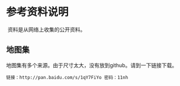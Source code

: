 # 参考资料说明

​	资料是从网络上收集的公开资料。

## 地图集

​	地图集有多个来源。由于尺寸太大，没有放到github。请到一下链接下载。

```
链接：http://pan.baidu.com/s/1qY7FiYo 密码：11nh
```



